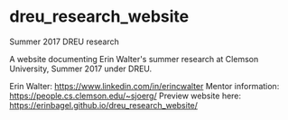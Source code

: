 # dreu_research_website
Summer 2017 DREU research

A website documenting Erin Walter's summer research at Clemson University, Summer 2017 under DREU.

Erin Walter: https://www.linkedin.com/in/erincwalter
Mentor information: https://people.cs.clemson.edu/~sjoerg/
Preview website here: https://erinbagel.github.io/dreu_research_website/
